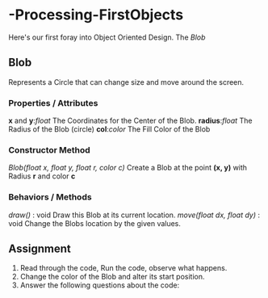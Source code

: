 # -Processing-FirstObjects
Here's our first foray into Object Oriented Design.  The *Blob*

## Blob
Represents a Circle that can change size and move around the screen.

### Properties / Attributes
**x** and **y**:*float*  The Coordinates for the Center of the Blob.
**radius**:*float*       The Radius of the Blob (circle)
**col**:*color*          The Fill Color of the Blob

### Constructor Method
*Blob(float x, float y, float r, color c)*
Create a Blob at the point **(x, y)** with Radius **r** and color **c**

### Behaviors / Methods
*draw()* : void    Draw this Blob at its current location.
*move(float dx, float dy)* : void   Change the Blobs location by the given values.


## Assignment
1) Read through the code, Run the code, observe what happens.
2) Change the color of the Blob and alter its start position.
3) Answer the following questions about the code:

